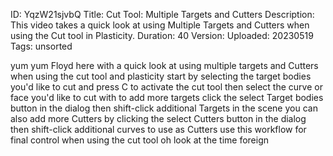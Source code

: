 ID: YqzW21sjvbQ
Title: Cut Tool: Multiple Targets and Cutters
Description: This video takes a quick look at using Multiple Targets and Cutters when using the Cut tool in Plasticity.
Duration: 40
Version: 
Uploaded: 20230519
Tags: unsorted

yum yum Floyd here with a quick look at
using multiple targets and Cutters when
using the cut tool and plasticity start
by selecting the target bodies you'd
like to cut and press C to activate the
cut tool then select the curve or face
you'd like to cut with to add more
targets click the select Target bodies
button in the dialog then shift-click
additional Targets in the scene you can
also add more Cutters by clicking the
select Cutters button in the dialog then
shift-click additional curves to use as
Cutters use this workflow for final
control when using the cut tool oh look
at the time
foreign
